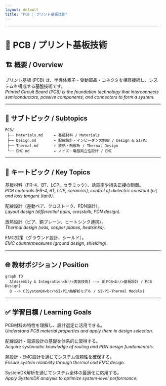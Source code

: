 ```yaml
---
layout: default
title: "PCB | プリント基板技術"
---
```


---

# 🧩 PCB / プリント基板技術

## 🏗 概要 / Overview
プリント基板 (PCB) は、半導体素子・受動部品・コネクタを相互接続し、システムを構成する基盤技術です。  
*Printed Circuit Board (PCB) is the foundation technology that interconnects semiconductors, passive components, and connectors to form a system.*  

---

## 📂 サブトピック / Subtopics
```
PCB/
 ├── Materials.md     ← 基板材料 / Materials
 ├── Design.md        ← 配線設計・インピーダンス制御 / Design & SI/PI
 ├── Thermal.md       ← 放熱・熱解析 / Thermal Design
 └── EMC.md           ← ノイズ・電磁両立性設計 / EMC
```

---

## 🔑 キートピック / Key Topics
基板材料（FR-4、BT、LCP、セラミック）、誘電率や損失正接の制御。  
*PCB materials (FR-4, BT, LCP, ceramics), control of dielectric constant (εr) and loss tangent (tanδ).*  

配線設計（差動ペア、クロストーク、PDN設計）。  
*Layout design (differential pairs, crosstalk, PDN design).*  

放熱設計（ビア、銅プレーン、ヒートシンク連携）。  
*Thermal design (vias, copper planes, heatsinks).*  

EMC対策（グラウンド設計、シールド）。  
*EMC countermeasures (ground design, shielding).*  

---

## 🌐 教材ポジション / Position
```mermaid
graph TD
  A[Assembly & Integration<br/>実装技術] --> B[PCB<br/>基板設計 / PCB Design]
  B --> C[SystemDK<br/>SI/PI/熱解析モデル / SI-PI-Thermal Models]
```

---

## ✅ 学習目標 / Learning Goals
PCB材料の特性を理解し、設計選定に活用できる。  
*Understand PCB material properties and apply them in design selection.*  

配線設計・電源設計の基礎を体系的に習得する。  
*Acquire systematic knowledge of routing and PDN design fundamentals.*  

熱設計・EMC設計を通じてシステム信頼性を確保する。  
*Ensure system reliability through thermal and EMC design.*  

SystemDK解析を通じてシステム全体の最適化に応用する。  
*Apply SystemDK analysis to optimize system-level performance.*  
